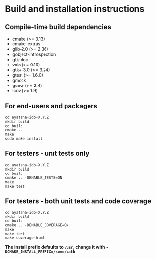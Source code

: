 # Build and installation instructions

## Compile-time build dependencies

 - cmake (>= 3.13)
 - cmake-extras
 - glib-2.0 (>= 2.36)
 - gobject-introspection
 - gtk-doc
 - vala (>= 0.16)
 - gtk+-3.0 (>= 3.24)
 - gtest (>= 1.6.0)
 - gmock
 - gcovr (>= 2.4)
 - lcov (>= 1.9)

## For end-users and packagers

```
cd ayatana-ido-X.Y.Z
mkdir build
cd build
cmake ..
make
sudo make install
```
## For testers - unit tests only

```
cd ayatana-ido-X.Y.Z
mkdir build
cd build
cmake .. -DENABLE_TESTS=ON
make
make test
```
## For testers - both unit tests and code coverage

```
cd ayatana-ido-X.Y.Z
mkdir build
cd build
cmake .. -DENABLE_COVERAGE=ON
make
make test
make coverage-html
```
**The install prefix defaults to `/usr`, change it with `-DCMAKE_INSTALL_PREFIX=/some/path`**
